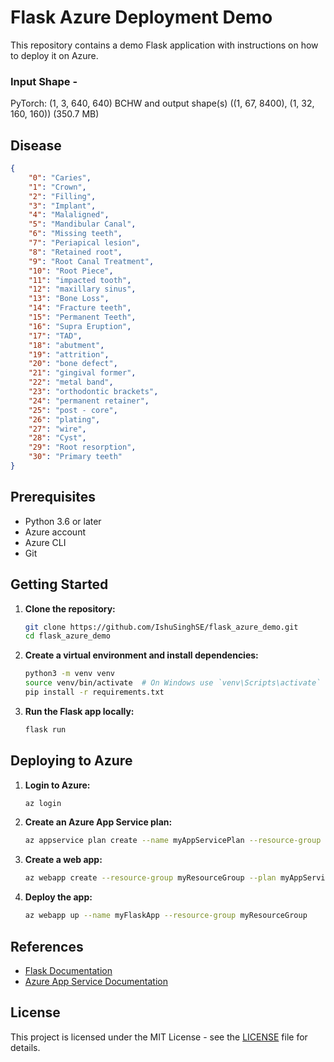 # Flask Azure Deployment Demo

This repository contains a demo Flask application with instructions on how to deploy it on Azure.

### Input Shape - 
PyTorch: (1, 3, 640, 640) BCHW and output shape(s) ((1, 67, 8400), (1, 32, 160, 160)) (350.7 MB)

## Disease
```json
{
    "0": "Caries",
    "1": "Crown",
    "2": "Filling",
    "3": "Implant",
    "4": "Malaligned",
    "5": "Mandibular Canal",
    "6": "Missing teeth",
    "7": "Periapical lesion",
    "8": "Retained root",
    "9": "Root Canal Treatment",
    "10": "Root Piece",
    "11": "impacted tooth",
    "12": "maxillary sinus",
    "13": "Bone Loss",
    "14": "Fracture teeth",
    "15": "Permanent Teeth",
    "16": "Supra Eruption",
    "17": "TAD",
    "18": "abutment",
    "19": "attrition",
    "20": "bone defect",
    "21": "gingival former",
    "22": "metal band",
    "23": "orthodontic brackets",
    "24": "permanent retainer",
    "25": "post - core",
    "26": "plating",
    "27": "wire",
    "28": "Cyst",
    "29": "Root resorption",
    "30": "Primary teeth"
}
```

## Prerequisites

- Python 3.6 or later
- Azure account
- Azure CLI
- Git

## Getting Started

1. **Clone the repository:**
    ```bash
    git clone https://github.com/IshuSinghSE/flask_azure_demo.git
    cd flask_azure_demo
    ```

2. **Create a virtual environment and install dependencies:**
    ```bash
    python3 -m venv venv
    source venv/bin/activate  # On Windows use `venv\Scripts\activate`
    pip install -r requirements.txt
    ```

3. **Run the Flask app locally:**
    ```bash
    flask run
    ```

## Deploying to Azure

1. **Login to Azure:**
    ```bash
    az login
    ```

2. **Create an Azure App Service plan:**
    ```bash
    az appservice plan create --name myAppServicePlan --resource-group myResourceGroup --sku FREE
    ```

3. **Create a web app:**
    ```bash
    az webapp create --resource-group myResourceGroup --plan myAppServicePlan --name myFlaskApp --runtime "PYTHON|3.8"
    ```

4. **Deploy the app:**
    ```bash
    az webapp up --name myFlaskApp --resource-group myResourceGroup
    ```

## References

- [Flask Documentation](https://flask.palletsprojects.com/)
- [Azure App Service Documentation](https://docs.microsoft.com/en-us/azure/app-service/)

## License

This project is licensed under the MIT License - see the [LICENSE](LICENSE) file for details.
